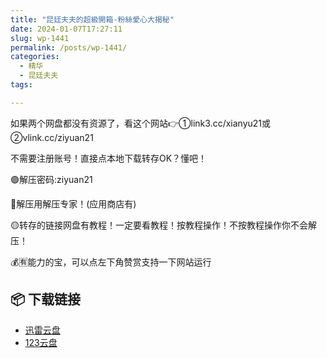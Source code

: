 ```yaml
---
title: "昆廷夫夫的超級開箱-粉絲愛心大揭秘"
date: 2024-01-07T17:27:11
slug: wp-1441
permalink: /posts/wp-1441/
categories:
  - 精华
  - 昆廷夫夫
tags:

---
```


如果两个网盘都没有资源了，看这个网站👉①link3.cc/xianyu21或②vlink.cc/ziyuan21

不需要注册账号！直接点本地下载转存OK？懂吧！

🟢解压密码:ziyuan21

🔵解压用解压专家！(应用商店有)

🟡转存的链接网盘有教程！一定要看教程！按教程操作！不按教程操作你不会解压！

💰🈶能力的宝，可以点左下角赞赏支持一下网站运行

## 📦 下载链接
- [迅雷云盘](https://blziyuan21.com/pay-download/1441?key=a3dd5050cc&down_id=0)
- [123云盘](https://blziyuan21.com/pay-download/1441?key=a3dd5050cc&down_id=1)

